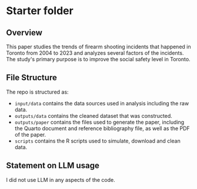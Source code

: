 # Starter folder

## Overview
This paper studies the trends of firearm shooting incidents that happened in Toronto from 2004 to 2023 and analyzes several factors of the incidents. The study's primary purpose is to improve the social safety level in Toronto. 

## File Structure
The repo is structured as:

-   `input/data` contains the data sources used in analysis including the raw data.
-   `outputs/data` contains the cleaned dataset that was constructed.
-   `outputs/paper` contains the files used to generate the paper, including the Quarto document and reference bibliography file, as well as the PDF of the paper. 
-   `scripts` contains the R scripts used to simulate, download and clean data.

## Statement on LLM usage
I did not use LLM in any aspects of the code.